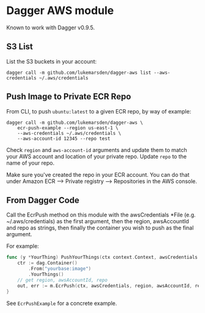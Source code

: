 # Dagger AWS module

Known to work with Dagger v0.9.5.

## S3 List

List the S3 buckets in your account:
```
dagger call -m github.com/lukemarsden/dagger-aws list --aws-credentials ~/.aws/credentials
```

## Push Image to Private ECR Repo

From CLI, to push `ubuntu:latest` to a given ECR repo, by way of example:

```
dagger call -m github.com/lukemarsden/dagger-aws \
    ecr-push-example --region us-east-1 \
    --aws-credentials ~/.aws/credentials \
    --aws-account-id 12345 --repo test
```

Check `region` and `aws-account-id` arguments and update them to match your AWS account and location of your private repo. Update `repo` to the name of your repo.

Make sure you've created the repo in your ECR account. You can do that under Amazon ECR --> Private registry --> Repositories in the AWS console.

## From Dagger Code

Call the EcrPush method on this module with the awsCredentials *File (e.g. ~/.aws/credentials) as the first argument, then the region, awsAccountId and repo as strings, then finally the container you wish to push as the final argument.

For example:

```go
func (y *YourThing) PushYourThings(ctx context.Context, awsCredentials *File) {
    ctr := dag.Container()
        .From("yourbase:image")
        .YourThings()
    // get region, awsAccountId, repo
    out, err := m.EcrPush(ctx, awsCredentials, region, awsAccountId, repo, ctr)
}
```

See `EcrPushExample` for a concrete example.